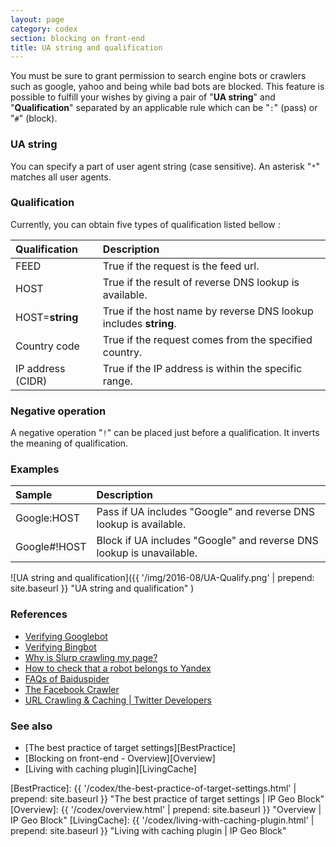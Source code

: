 ```yaml
---
layout: page
category: codex
section: blocking on front-end
title: UA string and qualification
---
```


You must be sure to grant permission to search engine bots or crawlers such as 
google, yahoo and being while bad bots are blocked. This feature is possible to
fulfill your wishes by giving a pair of "**UA string**" and "**Qualification**"
separated by an applicable rule which can be "`:`" (pass) or "`#`" (block).

### UA string ###

You can specify a part of user agent string (case sensitive). An asterisk "`*`"
matches all user agents.

### Qualification ###

Currently, you can obtain five types of qualification listed bellow :

| Qualification     | Description                                                      |
|:------------------|:-----------------------------------------------------------------|
| FEED              | True if the request is the feed url.                             |
| HOST              | True if the result of reverse DNS lookup is available.           |
| HOST=__string__   | True if the host name by reverse DNS lookup includes __string__. |
| Country code      | True if the request comes from the specified country.            |
| IP address (CIDR) | True if the IP address is within the specific range.             |

### Negative operation ###

A negative operation "`!`" can be placed just before a qualification. It inverts
the meaning of qualification.

### Examples ###

| Sample       | Description                                                          |
|:-------------|:---------------------------------------------------------------------|
| Google:HOST  | Pass  if UA includes "Google" and reverse DNS lookup is available.   |
| Google#!HOST | Block if UA includes "Google" and reverse DNS lookup is unavailable. |

![UA string and qualification]({{ '/img/2016-08/UA-Qualify.png' | prepend: site.baseurl }}
 "UA string and qualification"
)

### References ###

- [Verifying Googlebot](https://support.google.com/webmasters/answer/80553?hl=en "Verifying Googlebot - Search Console Help")
- [Verifying Bingbot](https://www.bing.com/webmaster/help/how-to-verify-bingbot-3905dc26 "How to Verify Bingbot - Bing Webmaster Tools")
- [Why is Slurp crawling my page?](https://help.yahoo.com/kb/SLN22600.html "Why is Slurp crawling my page? - Yahoo Help - SLN22600")
- [How to check that a robot belongs to Yandex](https://yandex.com/support/webmaster/robot-workings/check-yandex-robots.xml "How to check that a robot belongs to Yandex — Webmaster — Yandex.Support")
- [FAQs of Baiduspider](http://help.baidu.com/question?prod_en=master&class=Baiduspider#title_2 "Baidu customer service center - Master platform")
- [The Facebook Crawler](https://developers.facebook.com/docs/sharing/webmasters/crawler "Facebook Crawler - Sharing - Documentation - Facebook for Developers")
- [URL Crawling & Caching | Twitter Developers](https://dev.twitter.com/cards/getting-started#crawling "Getting Started Guide | Twitter Developers")

### See also ###

- [The best practice of target settings][BestPractice]
- [Blocking on front-end - Overview][Overview]
- [Living with caching plugin][LivingCache]

[IP-Geo-Block]: https://wordpress.org/plugins/ip-geo-block/ "WordPress › IP Geo Block « WordPress Plugins"
[BestPractice]: {{ '/codex/the-best-practice-of-target-settings.html' | prepend: site.baseurl }} "The best practice of target settings | IP Geo Block"
[Overview]:     {{ '/codex/overview.html'                             | prepend: site.baseurl }} "Overview | IP Geo Block"
[LivingCache]:  {{ '/codex/living-with-caching-plugin.html'           | prepend: site.baseurl }} "Living with caching plugin | IP Geo Block"
